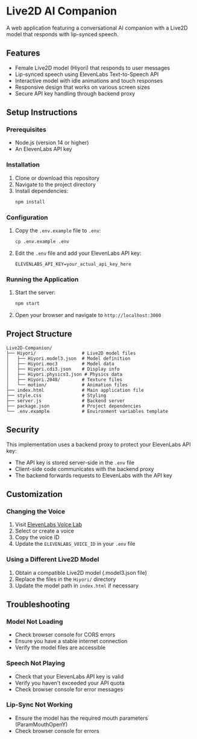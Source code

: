# Live2D AI Companion

A web application featuring a conversational AI companion with a Live2D model that responds with lip-synced speech.

## Features

- Female Live2D model (Hiyori) that responds to user messages
- Lip-synced speech using ElevenLabs Text-to-Speech API
- Interactive model with idle animations and touch responses
- Responsive design that works on various screen sizes
- Secure API key handling through backend proxy

## Setup Instructions

### Prerequisites
- Node.js (version 14 or higher)
- An ElevenLabs API key

### Installation

1. Clone or download this repository
2. Navigate to the project directory
3. Install dependencies:
   ```bash
   npm install
   ```

### Configuration

1. Copy the `.env.example` file to `.env`:
   ```bash
   cp .env.example .env
   ```

2. Edit the `.env` file and add your ElevenLabs API key:
   ```
   ELEVENLABS_API_KEY=your_actual_api_key_here
   ```

### Running the Application

1. Start the server:
   ```bash
   npm start
   ```

2. Open your browser and navigate to `http://localhost:3000`

## Project Structure

```
Live2D-Companion/
├── Hiyori/                 # Live2D model files
│   ├── Hiyori.model3.json  # Model definition
│   ├── Hiyori.moc3         # Model data
│   ├── Hiyori.cdi3.json    # Display info
│   ├── Hiyori.physics3.json # Physics data
│   ├── Hiyori.2048/        # Texture files
│   └── motion/             # Animation files
├── index.html              # Main application file
├── style.css               # Styling
├── server.js               # Backend server
├── package.json            # Project dependencies
└── .env.example            # Environment variables template
```

## Security

This implementation uses a backend proxy to protect your ElevenLabs API key:
- The API key is stored server-side in the `.env` file
- Client-side code communicates with the backend proxy
- The backend forwards requests to ElevenLabs with the API key

## Customization

### Changing the Voice
1. Visit [ElevenLabs Voice Lab](https://elevenlabs.io/voice-lab)
2. Select or create a voice
3. Copy the voice ID
4. Update the `ELEVENLABS_VOICE_ID` in your `.env` file

### Using a Different Live2D Model
1. Obtain a compatible Live2D model (.model3.json file)
2. Replace the files in the `Hiyori/` directory
3. Update the model path in `index.html` if necessary

## Troubleshooting

### Model Not Loading
- Check browser console for CORS errors
- Ensure you have a stable internet connection
- Verify the model files are accessible

### Speech Not Playing
- Check that your ElevenLabs API key is valid
- Verify you haven't exceeded your API quota
- Check browser console for error messages

### Lip-Sync Not Working
- Ensure the model has the required mouth parameters (ParamMouthOpenY)
- Check browser console for errors